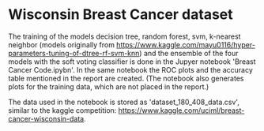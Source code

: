 # Wisconsin Breast Cancer dataset
The training of the models decision tree, random forest, svm, k-nearest neighbor (models originally from https://www.kaggle.com/mayu0116/hyper-parameters-tuning-of-dtree-rf-svm-knn) and the ensemble of the four models with the soft voting classifier is done in the Jupyer notebook 'Breast Cancer Code.ipybn'. In the same notebook the ROC plots and the accuracy table mentioned in the report are created. (The notebook also generates plots for the training data, which are not placed in the report.)

The data used in the notebook is stored as 'dataset_180_408_data.csv', similar to the kaggle competition: https://www.kaggle.com/uciml/breast-cancer-wisconsin-data.
